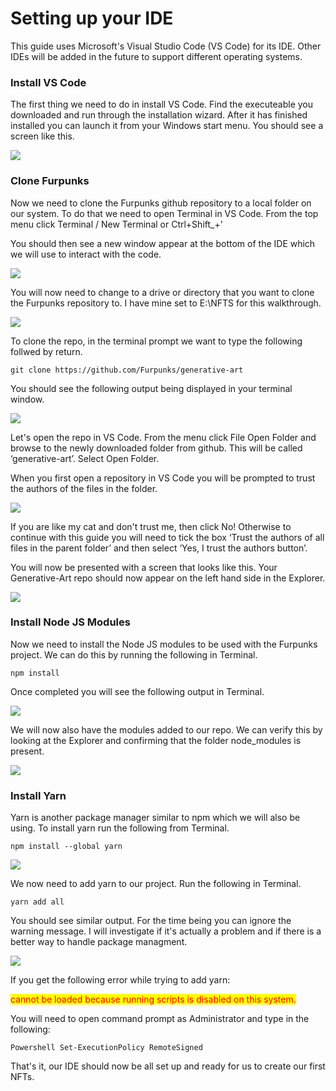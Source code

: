 # Setting up your IDE

This guide uses Microsoft's Visual Studio Code (VS Code) for its IDE. Other IDEs will be added in the future to support different operating systems.



### Install VS Code

The first thing we need to do in install VS Code. Find the executeable you downloaded and run through the installation wizard. After it has finished installed you can launch it from your Windows start menu. You should see a screen like this.

![](<.gitbook/assets/VS Code First Run.png>)

### Clone Furpunks

Now we need to clone the Furpunks github repository to a local folder on our system. To do that we need to open Terminal in VS Code. From the top menu click Terminal / New Terminal or Ctrl+Shift\_+'&#x20;

You should then see a new window appear at the bottom of the IDE which we will use to interact with the code.&#x20;

![](<.gitbook/assets/Screenshot 2022-01-12 170054.png>)

You will now need to change to a drive or directory that you want to clone the Furpunks repository to. I have mine set to E:\NFTS for this walkthrough.

![](<.gitbook/assets/Screenshot 2022-01-12 171056.png>)

To clone the repo, in the terminal prompt we want to type the following follwed by return.

`git clone https://github.com/Furpunks/generative-art`

You should see the following output being displayed in your terminal window.

![](<.gitbook/assets/Screenshot 2022-01-12 170454 (2).png>)

Let's open the repo in VS Code. From the menu click File Open Folder and browse to the newly downloaded folder from github. This will be called ‘generative-art’. Select Open Folder.

&#x20;When you first open a repository in VS Code you will be prompted to trust the authors of the files in the folder.

![](<.gitbook/assets/Screenshot 2022-01-12 171905.png>)

If you are like my cat and don't trust me, then click No! Otherwise to continue with this guide you will need to tick the box ‘Trust the authors of all files in the parent folder’ and then select ‘Yes, I trust the authors button’.

You will now be presented with a screen that looks like this. Your Generative-Art repo should now appear on the left hand side in the Explorer.

![](<.gitbook/assets/Screenshot 2022-01-12 172045.png>)

### Install Node JS Modules

&#x20;Now we need to install the Node JS modules to be used with the Furpunks project. We can do this by running the following in Terminal.

`npm install`

&#x20;Once completed you will see the following output in Terminal.

![](<.gitbook/assets/Screenshot 2022-01-12 173757.png>)

We will now also have the modules added to our repo. We can verify this by looking at the Explorer and confirming that the folder node\_modules is present.

![](<.gitbook/assets/Screenshot 2022-01-12 173917 (1).png>)

### Install Yarn

Yarn is another package manager similar to npm which we will also be using. To install yarn run the following from Terminal.

`npm install --global yarn`

![](<.gitbook/assets/Screenshot 2022-01-12 174535.png>)

We now need to add yarn to our project. Run the following in Terminal.

`yarn add all`

You should see similar output. For the time being you can ignore the warning message. I will investigate if it's actually a problem and if there is a better way to handle package managment.&#x20;

![](<.gitbook/assets/Screenshot 2022-01-12 180021.png>)

&#x20;

If you get the following error while trying to add yarn:

<mark style="color:red;">cannot be loaded because running scripts is disabled on this system.</mark>

You will need to open command prompt as Administrator and type in the following:

`Powershell Set-ExecutionPolicy RemoteSigned`

&#x20;

That's it, our IDE should now be all set up and ready for us to create our first NFTs.
